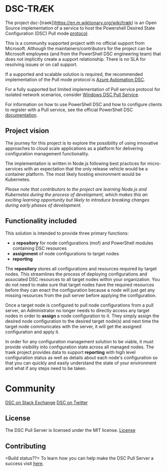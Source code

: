 # DSC-TRÆK

The project dsc-[traek])https://en.m.wiktionary.org/wiki/træk) is an Open Source implementation of a service to host
the Powershell Desired State Configuration (DSC) Pull mode
[protocol](https://msdn.microsoft.com/en-us/library/dn393548.aspx).

This is a community supported project with no official support from Microsoft.
Although the maintainers/contributors for the project can be Microsoft employees
(and from the PowerShell DSC engineering team) that does not implicitly create
a support relationship.
There is no SLA for resolving issues or on call support.

If a supported and scalable solution is required, the recommended implementation
of the Pull mode protocol is 
[Azure Automation DSC](https://azure.microsoft.com/en-us/documentation/articles/automation-dsc-overview/).

For a fully supported but limited implementation of Pull service protocol for
isolated network scenarios, consider
[Windows DSC Pull Service](https://docs.microsoft.com/en-us/powershell/dsc/pullserver).

For information on how to use PowerShell DSC and how to configure clients
to register with a Pull service, see the official PowerShell DSC
[documentation](https://docs.microsoft.com/en-us/powershell/dsc/overview).

## Project vision

The journey for this project is to explore the possibility of using innovative
approaches to cloud scale applications as a platform for delivering
configuration management functionality.

The implementation is written in Node.js following best practices for
micro-services with an expectation that the only release vehicle would be
a container platform.
The most likely hosting environment would be Kubernetes.

*Please note that contributors to the project are learning Node.js and
Kubernetes during the process of development, which makes this an exciting
learning opportunity but likely to introduce breaking changes during early
phases of development.*

## Functionality included

This solution is intended to provide three primary functions:

- a **repository** for node configurations (mof) and PowerShell modules
 containing DSC resources
- **assignment** of node configurations to target nodes
- **reporting**

The **repository** stores all configurations and resources
required by target nodes.
This streamlines the process of deploying configurations
and associated DSC resources to all target nodes within your organization.
You do not need to make sure that target nodes have the required resources
before they can enact the configuration
because a node will just get any missing resources from the pull server
before applying the configuration.

Once a target node is configured to pull node configurations
from a pull server,
an Administrator no longer needs to directly access any target nodes
in order to **assign** a node configuration to it.
They simply assign the desired node configuration to the desired target node(s)
and next time the target node communicates with the server,
it will get the assigned configuration and apply it.

In order for any configuration management solution to be viable,
it must provide visibility into configuration state across all managed nodes.
The traek project provides data to support **reporting**
with high level configuration status as well as details
about each node's configuration
so that you can quickly and easily understand the state of your environment
and what if any steps need to be taken.

# Community
[DSC on Stack Exchange](http://stackoverflow.com/questions/tagged/dsc)
[DSC on Twitter](https://twitter.com/hashtag/PSDSC?src=hash)

## License
The DSC Pull Server is licensed under the MIT license.
[License](http://github.com/PowerShell/DSCPullServer/License)

## Contributing
<Build status??>
To learn how you can help make the DSC Pull Server a success visit
[here](https://github.com/PowerShell/DSCPullServer/wiki).
